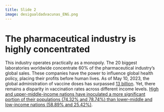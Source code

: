 ```yaml
---
title: Slide 2
image: desigualdadvacunas_ENG.png
---
```


# The pharmaceutical industry is highly concentrated

This industry operates practically as a monopoly. The 20 biggest laboratories worldwide concentrate 60% of the pharmaceutical industry’s global sales. These companies have the power to influence global health policy, placing their profits before human lives. As of May 10, 2023, the global administration of vaccine doses has surpassed [13 billion](https://www.who.int/docs/default-source/coronaviruse/act-accelerator/act-a-transition-report-final-final.pdf?sfvrsn=846746d_1&download=true). Yet, there remains a disparity in vaccination rates across different income levels. [High and upper-middle-income nations have inoculated a more significant portion of their populations (74.32% and 78.74%) than lower-middle and low-income nations (58.89% and 25.42%)](https://ourworldindata.org/coronavirus#explore-the-global-situation).
